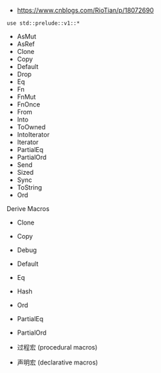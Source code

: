 

- https://www.cnblogs.com/RioTian/p/18072690


`use std::prelude::v1::*`

- AsMut
- AsRef
- Clone
- Copy
- Default
- Drop
- Eq
- Fn
- FnMut
- FnOnce
- From
- Into
- ToOwned
- IntoIterator
- Iterator
- PartialEq
- PartialOrd
- Send
- Sized
- Sync
- ToString
- Ord

Derive Macros

- Clone
- Copy
- Debug
- Default
- Eq
- Hash
- Ord
- PartialEq
- PartialOrd

- 过程宏 (procedural macros)
- 声明宏 (declarative macros)
